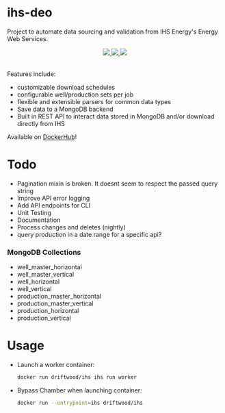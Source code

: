 # ihs-deo

Project to automate data sourcing and validation from IHS Energy's Energy Web Services.

<div style="text-align:center;">
  <table >
    <tr>
      <a href="https://codecov.io/gh/la-mar/ihs-deo">
        <img src="https://codecov.io/gh/la-mar/ihs-deo/branch/master/graph/badge.svg" />
      </a>
      <a href="(https://circleci.com/gh/la-mar/ihs-deo">
        <img src="https://circleci.com/gh/la-mar/ihs-deo.svg?style=svg" />
      </a>
            <a href="https://hub.docker.com/r/driftwood/ihs">
        <img src="https://img.shields.io/docker/pulls/driftwood/ihs.svg" />
      </a>
    </tr>
  </table>
</div>

Features include:

- customizable download schedules
- configurable well/production sets per job
- flexible and extensible parsers for common data types
- Save data to a MongoDB backend
- Built in REST API to interact data stored in MongoDB and/or download directly from IHS

Available on <a href="https://hub.docker.com/r/driftwood/ihs">DockerHub</a>!

# Todo

- Pagination mixin is broken. It doesnt seem to respect the passed query string
- Improve API error logging
- Add API endpoints for CLI
- Unit Testing
- Documentation
- Process changes and deletes (nightly)
- query production in a date range for a specific api?

### MongoDB Collections

- well_master_horizontal
- well_master_vertical
- well_horizontal
- well_vertical
- production_master_horizontal
- production_master_vertical
- production_horizontal
- production_vertical

# Usage

- Launch a worker container:

  ```bash
  docker run driftwood/ihs ihs run worker
  ```

- Bypass Chamber when launching container:
  ```bash
  docker run --entrypoint=ihs driftwood/ihs
  ```
